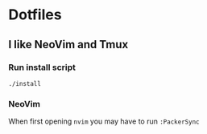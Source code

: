 # Dotfiles

## I like NeoVim and Tmux

### Run install script
`./install`

### NeoVim
When first opening `nvim` you may have to run `:PackerSync`

